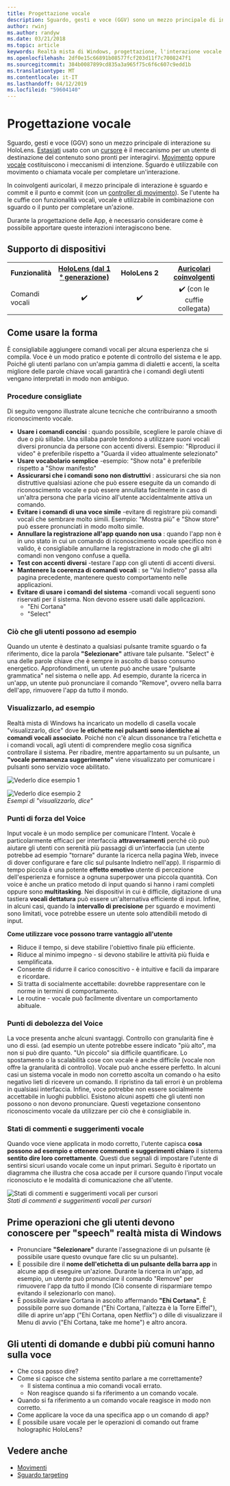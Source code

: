 ```yaml
---
title: Progettazione vocale
description: Sguardo, gesti e voce (GGV) sono un mezzo principale di interazione su HoloLens. Questo articolo fornisce indicazioni precise sulla progettazione vocali.
author: rwinj
ms.author: randyw
ms.date: 03/21/2018
ms.topic: article
keywords: Realtà mista di Windows, progettazione, l'interazione vocale
ms.openlocfilehash: 2df0e15c66891b08577fcf203d11f7c7008247f1
ms.sourcegitcommit: 384b0087899cd835a3a965f75c6f6c607c9edd1b
ms.translationtype: MT
ms.contentlocale: it-IT
ms.lasthandoff: 04/12/2019
ms.locfileid: "59604140"
---
```

# <a name="voice-design"></a>Progettazione vocale

Sguardo, gesti e voce (GGV) sono un mezzo principale di interazione su HoloLens. [Estasiati](gaze.md) usato con un [cursore](cursors.md) è il meccanismo per un utente di destinazione del contenuto sono pronti per interagirvi. [Movimento](gestures.md) oppure [vocale](voice-input.md) costituiscono i meccanismi di intenzione. Sguardo è utilizzabile con movimento o chiamata vocale per completare un'interazione.

In coinvolgenti auricolari, il mezzo principale di interazione è sguardo e commit e il punto e commit (con un [controller di movimento](motion-controllers.md)). Se l'utente ha le cuffie con funzionalità vocali, vocale è utilizzabile in combinazione con sguardo o il punto per completare un'azione.

Durante la progettazione delle App, è necessario considerare come è possibile apportare queste interazioni interagiscono bene.

## <a name="device-support"></a>Supporto di dispositivi

<table>
<tr>
<th>Funzionalità</th><th style="width:150px"> <a href="hololens-hardware-details.md">HoloLens (dal 1 ° generazione)</a></th><th style="width:150px">HoloLens 2</th><th style="width:150px"> <a href="immersive-headset-hardware-details.md">Auricolari coinvolgenti</a></th>
</tr><tr>
<td> Comandi vocali</td><td style="text-align: center;"> ✔️</td><td style="text-align: center;"> ✔️</td><td style="text-align: center;"> ✔️ (con le cuffie collegata)</td>
</tr>
</table>



## <a name="how-to-use-voice"></a>Come usare la forma

È consigliabile aggiungere comandi vocali per alcuna esperienza che si compila. Voce è un modo pratico e potente di controllo del sistema e le app. Poiché gli utenti parlano con un'ampia gamma di dialetti e accenti, la scelta migliore delle parole chiave vocali garantirà che i comandi degli utenti vengano interpretati in modo non ambiguo.

### <a name="best-practices"></a>Procedure consigliate

Di seguito vengono illustrate alcune tecniche che contribuiranno a smooth riconoscimento vocale.
* **Usare i comandi concisi** : quando possibile, scegliere le parole chiave di due o più sillabe. Una sillaba parole tendono a utilizzare suoni vocali diversi pronuncia da persone con accenti diversi. Esempio: "Riproduci il video" è preferibile rispetto a "Guarda il video attualmente selezionato"
* **Usare vocabolario semplice** -esempio: "Show nota" è preferibile rispetto a "Show manifesto"
* **Assicurarsi che i comandi sono non distruttivi** : assicurarsi che sia non distruttive qualsiasi azione che può essere eseguite da un comando di riconoscimento vocale e può essere annullata facilmente in caso di un'altra persona che parla vicino all'utente accidentalmente attiva un comando.
* **Evitare i comandi di una voce simile** -evitare di registrare più comandi vocali che sembrare molto simili. Esempio: "Mostra più" e "Show store" può essere pronunciati in modo molto simile.
* **Annullare la registrazione all'app quando non usa** : quando l'app non è in uno stato in cui un comando di riconoscimento vocale specifico non è valido, è consigliabile annullarne la registrazione in modo che gli altri comandi non vengono confuse a quella.
* **Test con accenti diversi** -testare l'app con gli utenti di accenti diversi.
* **Mantenere la coerenza di comandi vocali** : se "Vai Indietro" passa alla pagina precedente, mantenere questo comportamento nelle applicazioni.
* **Evitare di usare i comandi del sistema** -comandi vocali seguenti sono riservati per il sistema. Non devono essere usati dalle applicazioni.
   * "Ehi Cortana"
   * "Select"

### <a name="what-users-can-say"></a>Ciò che gli utenti possono ad esempio

Quando un utente è destinato a qualsiasi pulsante tramite sguardo o fa riferimento, dice la parola **"Selezionare"** attivare tale pulsante. "Select" è una delle parole chiave che è sempre in ascolto di basso consumo energetico. Approfondimenti, un utente può anche usare "pulsante grammatica" nel sistema o nelle app. Ad esempio, durante la ricerca in un'app, un utente può pronunciare il comando "Remove", ovvero nella barra dell'app, rimuovere l'app da tutto il mondo.

### <a name="see-it-say-it"></a>Visualizzarlo, ad esempio

Realtà mista di Windows ha incaricato un modello di casella vocale "visualizzarlo, dice" dove **le etichette nei pulsanti sono identiche ai comandi vocali associato**. Poiché non c'è alcun dissonance tra l'etichetta e i comandi vocali, agli utenti di comprendere meglio cosa significa controllare il sistema. Per ribadire, mentre appartamento su un pulsante, un **"vocale permanenza suggerimento"** viene visualizzato per comunicare i pulsanti sono servizio voce abilitato.

![Vederlo dice esempio 1](images/voice-seeitsayit1-640px.jpg)

![Vederlo dice esempio 2](images/voice-seeitsayit2-640px.jpg)<br>
*Esempi di "visualizzarlo, dice"*

### <a name="voices-strengths"></a>Punti di forza del Voice

Input vocale è un modo semplice per comunicare l'Intent. Vocale è particolarmente efficaci per interfaccia **attraversamenti** perché ciò può aiutare gli utenti con serenità più passaggi di un'interfaccia (un utente potrebbe ad esempio "tornare" durante la ricerca nella pagina Web, invece di dover configurare e fare clic sul pulsante Indietro nell'app). Il risparmio di tempo piccola è una potente **effetto emotivo** utente di percezione dell'esperienza e fornisce a ognuna superpower una piccola quantità. Con voice è anche un pratico metodo di input quando si hanno i rami completi oppure sono **multitasking**. Nei dispositivi in cui è difficile, digitazione di una tastiera **vocali dettatura** può essere un'alternativa efficiente di input. Infine, in alcuni casi, quando la **intervallo di precisione** per sguardo e movimenti sono limitati, voce potrebbe essere un utente solo attendibili metodo di input.

**Come utilizzare voce possono trarre vantaggio all'utente**
* Riduce il tempo, si deve stabilire l'obiettivo finale più efficiente.
* Riduce al minimo impegno - si devono stabilire le attività più fluida e semplificata.
* Consente di ridurre il carico conoscitivo - è intuitive e facili da imparare e ricordare.
* Si tratta di socialmente accettabile: dovrebbe rappresentare con le norme in termini di comportamento.
* Le routine - vocale può facilmente diventare un comportamento abituale.

### <a name="voices-weaknesses"></a>Punti di debolezza del Voice

La voce presenta anche alcuni svantaggi. Controllo con granularità fine è uno di essi. (ad esempio un utente potrebbe essere indicato "più alto", ma non si può dire quanto. "Un piccolo" sia difficile quantificare. Lo spostamento o la scalabilità cose con vocale è anche difficile (vocale non offre la granularità di controllo). Vocale può anche essere perfetto. In alcuni casi un sistema vocale in modo non corretto ascolta un comando o ha esito negativo lieti di ricevere un comando. Il ripristino da tali errori è un problema in qualsiasi interfaccia. Infine, voce potrebbe non essere socialmente accettabile in luoghi pubblici. Esistono alcuni aspetti che gli utenti non possono o non devono pronunciare. Questi vegetazione consentono riconoscimento vocale da utilizzare per ciò che è consigliabile in.

### <a name="voice-feedback-states"></a>Stati di commenti e suggerimenti vocale

Quando voce viene applicata in modo corretto, l'utente capisca **cosa possono ad esempio e ottenere commenti e suggerimenti chiaro** il sistema **sentito dire loro correttamente**. Questi due segnali di impostare l'utente di sentirsi sicuri usando vocale come un input primari. Seguito è riportato un diagramma che illustra che cosa accade per il cursore quando l'input vocale riconosciuto e le modalità di comunicazione che all'utente.

![Stati di commenti e suggerimenti vocali per cursori](images/voicefeedbackstates.png)<br>
*Stati di commenti e suggerimenti vocali per cursori*

## <a name="top-things-users-should-know-about-speech-on-windows-mixed-reality"></a>Prime operazioni che gli utenti devono conoscere per "speech" realtà mista di Windows
* Pronunciare **"Selezionare"** durante l'assegnazione di un pulsante (è possibile usare questo ovunque fare clic su un pulsante).
* È possibile dire il **nome dell'etichetta di un pulsante della barra app** in alcune app di eseguire un'azione. Durante la ricerca in un'app, ad esempio, un utente può pronunciare il comando "Remove" per rimuovere l'app da tutto il mondo (Ciò consente di risparmiare tempo evitando il selezionarlo con mano).
* È possibile avviare Cortana in ascolto affermando **"Ehi Cortana".** È possibile porre suo domande ("Ehi Cortana, l'altezza è la Torre Eiffel"), dille di aprire un'app ("Ehi Cortana, open Netflix") o dille di visualizzare il Menu di avvio ("Ehi Cortana, take me home") e altro ancora.

## <a name="common-questions-and-concerns-users-have-about-voice"></a>Gli utenti di domande e dubbi più comuni hanno sulla voce
* Che cosa posso dire?
* Come si capisce che sistema sentito parlare a me correttamente?
   * Il sistema continua a mio comandi vocali errato.
   * Non reagisce quando si fa riferimento a un comando vocale.
* Quando si fa riferimento a un comando vocale reagisce in modo non corretto.
* Come applicare la voce da una specifica app o un comando di app?
* È possibile usare vocale per le operazioni di comando out frame holographic HoloLens?

## <a name="see-also"></a>Vedere anche
* [Movimenti](gestures.md)
* [Sguardo targeting](gaze-targeting.md)

